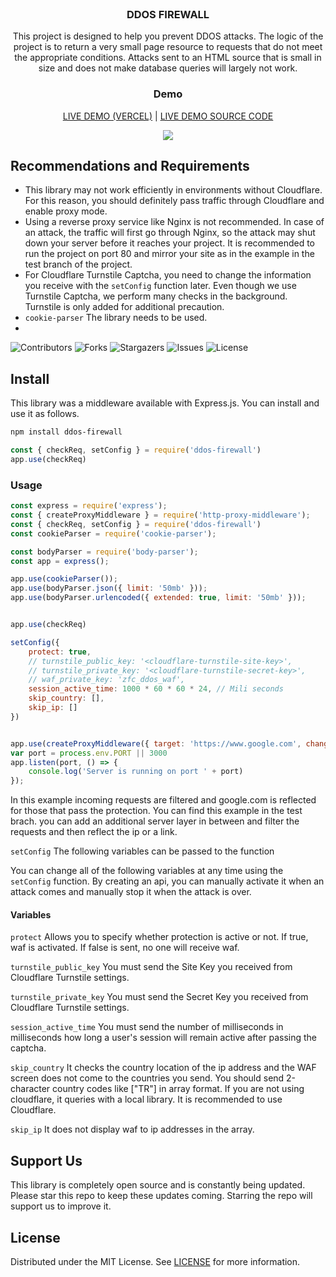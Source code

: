 <br />
<p align="center">
<h3 align="center">DDOS FIREWALL</h3>

<p align="center">
    This project is designed to help you prevent DDOS attacks. The logic of the project is to return a very small page
    resource to requests that do not meet the appropriate conditions. Attacks sent to an HTML source that is small in
    size and does not make database queries will largely not work.
</p>
</p>


<p align="center">
<h3 align="center">Demo</h3>
<p align="center">
    <a href="https://ddos-firewall-demo.zfc.com.tr/" target="_blank">LIVE DEMO (VERCEL)</a> |
    <a href="https://github.com/zfcsoftware/ddos-firewall/tree/test" target="_blank">LIVE DEMO SOURCE CODE</a>
</p>
<p align="center">
   <img src="https://github.com/zfcsoftware/ddos-protection/assets/123484092/2bbb692b-c56f-4c7c-9a0e-d6c31a6ec292"></img>
</p>
</p>

## Recommendations and Requirements

- This library may not work efficiently in environments without Cloudflare. For this reason, you should definitely pass traffic through Cloudflare and enable proxy mode.
- Using a reverse proxy service like Nginx is not recommended. In case of an attack, the traffic will first go through Nginx, so the attack may shut down your server before it reaches your project. It is recommended to run the project on port 80 and mirror your site as in the example in the test branch of the project.
- For Cloudflare Turnstile Captcha, you need to change the information you receive with the `setConfig` function later. Even though we use Turnstile Captcha, we perform many checks in the background. Turnstile is only added for additional precaution.
- `cookie-parser` The library needs to be used.
- 
 ![Contributors](https://img.shields.io/github/contributors/zfcsoftware/ddos-firewall?color=dark-green) ![Forks](https://img.shields.io/github/forks/zfcsoftware/ddos-firewall?style=social) ![Stargazers](https://img.shields.io/github/stars/zfcsoftware/ddos-firewall?style=social) ![Issues](https://img.shields.io/github/issues/zfcsoftware/ddos-firewall) ![License](https://img.shields.io/github/license/zfcsoftware/ddos-firewall) 


## Install

This library was a middleware available with Express.js. You can install and use it as follows.

```bash
npm install ddos-firewall
```
```js
const { checkReq, setConfig } = require('ddos-firewall')
app.use(checkReq)
```

### Usage
```js
const express = require('express');
const { createProxyMiddleware } = require('http-proxy-middleware');
const { checkReq, setConfig } = require('ddos-firewall')
const cookieParser = require('cookie-parser');

const bodyParser = require('body-parser');
const app = express();

app.use(cookieParser());
app.use(bodyParser.json({ limit: '50mb' }));
app.use(bodyParser.urlencoded({ extended: true, limit: '50mb' }));


app.use(checkReq)

setConfig({
    protect: true,
    // turnstile_public_key: '<cloudflare-turnstile-site-key>',
    // turnstile_private_key: '<cloudflare-turnstile-secret-key>',
    // waf_private_key: 'zfc_ddos_waf',
    session_active_time: 1000 * 60 * 60 * 24, // Mili seconds
    skip_country: [],
    skip_ip: []
})


app.use(createProxyMiddleware({ target: 'https://www.google.com', changeOrigin: true }));
var port = process.env.PORT || 3000
app.listen(port, () => {
    console.log('Server is running on port ' + port)
});
```
In this example incoming requests are filtered and google.com is reflected for those that pass the protection. You can find this example in the test brach. you can add an additional server layer in between and filter the requests and then reflect the ip or a link.

`setConfig` The following variables can be passed to the function

You can change all of the following variables at any time using the `setConfig` function. By creating an api, you can manually activate it when an attack comes and manually stop it when the attack is over.


#### Variables

`protect` Allows you to specify whether protection is active or not. If true, waf is activated. If false is sent, no one will receive waf.

`turnstile_public_key` You must send the Site Key you received from Cloudflare Turnstile settings.

`turnstile_private_key` You must send the Secret Key you received from Cloudflare Turnstile settings.

`session_active_time` You must send the number of milliseconds in milliseconds how long a user's session will remain active after passing the captcha.

`skip_country` It checks the country location of the ip address and the WAF screen does not come to the countries you send. You should send 2-character country codes like ["TR"] in array format. If you are not using cloudflare, it queries with a local library. It is recommended to use Cloudflare. 

`skip_ip` It does not display waf to ip addresses in the array. 

## Support Us

This library is completely open source and is constantly being updated. Please star this repo to keep these updates coming. Starring the repo will support us to improve it.

## License

Distributed under the MIT License. See [LICENSE](https://github.com/zfcsoftware/ddos-firewall/blob/main/LICENSE.md) for more information.